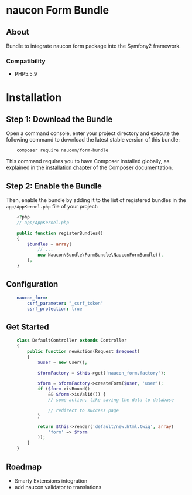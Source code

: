 naucon Form Bundle
==================

About
-----
Bundle to integrate naucon form package into the Symfony2 framework.


### Compatibility

* PHP5.5.9


Installation
============

Step 1: Download the Bundle
---------------------------

Open a command console, enter your project directory and execute the
following command to download the latest stable version of this bundle:

```console
    composer require naucon/form-bundle
```

This command requires you to have Composer installed globally, as explained
in the [installation chapter](https://getcomposer.org/doc/00-intro.md)
of the Composer documentation.


Step 2: Enable the Bundle
-------------------------

Then, enable the bundle by adding it to the list of registered bundles
in the `app/AppKernel.php` file of your project:

```php
    <?php
    // app/AppKernel.php

    public function registerBundles()
    {
        $bundles = array(
            // ...
            new Naucon\Bundle\FormBundle\NauconFormBundle(),
        );
    }
```

Configuration
-------------

```yml
    naucon_form:
        csrf_parameter: "_csrf_token"
        csrf_protection: true
```

Get Started
-----------

```php
    class DefaultController extends Controller
    {
        public function newAction(Request $request)
        {
            $user = new User();

            $formFactory = $this->get('naucon_form.factory');

            $form = $formFactory->createForm($user, 'user');
            if ($form->isBound()
                && $form->isValid()) {
                // some action, like saving the data to database

                // redirect to success page
            }

            return $this->render('default/new.html.twig', array(
                'form' => $form
            ));
        }
    }
```

Roadmap
-------

* Smarty Extensions integration
* add naucon validator to translations
